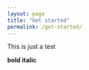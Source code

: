 ```yaml
---
layout: page
title: "Get started"
permalink: /get-started/
---
```


This is just a test

**bold** __italic__
